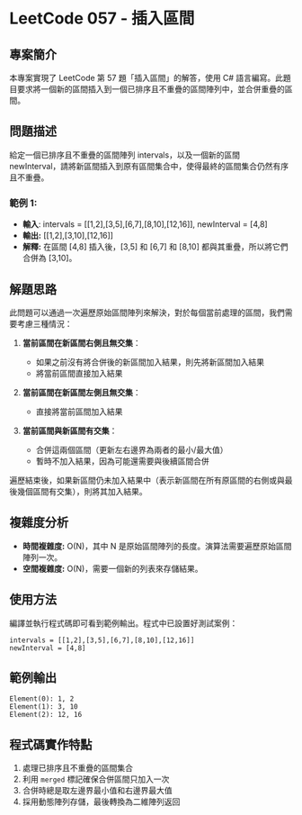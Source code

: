 # LeetCode 057 - 插入區間

## 專案簡介

本專案實現了 LeetCode 第 57 題「插入區間」的解答，使用 C# 語言編寫。此題目要求將一個新的區間插入到一個已排序且不重疊的區間陣列中，並合併重疊的區間。

## 問題描述

給定一個已排序且不重疊的區間陣列 intervals，以及一個新的區間 newInterval，請將新區間插入到原有區間集合中，使得最終的區間集合仍然有序且不重疊。

### 範例 1:

- **輸入**: intervals = \[\[1,2],\[3,5],\[6,7],\[8,10],\[12,16]], newInterval = \[4,8]
- **輸出:** [[1,2],[3,10],[12,16]]
- **解釋:** 在區間 [4,8] 插入後，[3,5] 和 [6,7] 和 [8,10] 都與其重疊，所以將它們合併為 [3,10]。

## 解題思路

此問題可以通過一次遍歷原始區間陣列來解決，對於每個當前處理的區間，我們需要考慮三種情況：

1. **當前區間在新區間右側且無交集**：
   - 如果之前沒有將合併後的新區間加入結果，則先將新區間加入結果
   - 將當前區間直接加入結果

2. **當前區間在新區間左側且無交集**：
   - 直接將當前區間加入結果

3. **當前區間與新區間有交集**：
   - 合併這兩個區間（更新左右邊界為兩者的最小/最大值）
   - 暫時不加入結果，因為可能還需要與後續區間合併

遍歷結束後，如果新區間仍未加入結果中（表示新區間在所有原區間的右側或與最後幾個區間有交集），則將其加入結果。

## 複雜度分析

- **時間複雜度:** O(N)，其中 N 是原始區間陣列的長度。演算法需要遍歷原始區間陣列一次。
- **空間複雜度:** O(N)，需要一個新的列表來存儲結果。

## 使用方法

編譯並執行程式碼即可看到範例輸出。程式中已設置好測試案例：
```
intervals = [[1,2],[3,5],[6,7],[8,10],[12,16]]
newInterval = [4,8]
```

## 範例輸出

```
Element(0): 1, 2
Element(1): 3, 10
Element(2): 12, 16
```

## 程式碼實作特點

1. 處理已排序且不重疊的區間集合
2. 利用 `merged` 標記確保合併區間只加入一次
3. 合併時總是取左邊界最小值和右邊界最大值
4. 採用動態陣列存儲，最後轉換為二維陣列返回